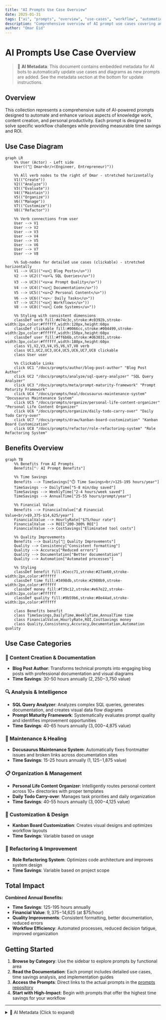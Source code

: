 ```yaml
---
title: "AI Prompts Use Case Overview"
date: 2025-01-31
tags: ["ai", "prompts", "overview", "use-cases", "workflow", "automation", "productivity"]
description: "Comprehensive overview of AI prompt use cases covering analysis, content creation, maintenance, organization, and quality assessment workflows"
author: "Omar Eid"
---
```


# AI Prompts Use Case Overview

> 🤖 **AI Metadata**: This document contains embedded metadata for AI bots to automatically update use cases and diagrams as new prompts are added. See the metadata section at the bottom for update instructions.

## Overview

This collection represents a comprehensive suite of AI-powered prompts designed to automate and enhance various aspects of knowledge work, content creation, and personal productivity. Each prompt is designed to solve specific workflow challenges while providing measurable time savings and ROI.

## Use Case Diagram

```mermaid
graph LR
    %% User (Actor) - Left side
    User(("👤 Omar<br/>(Engineer, Entrepreneur)"))
    
    %% All verb nodes to the right of Omar - stretched horizontally
    V1(("Create"))
    V2(("Analyze"))
    V3(("Evaluate"))
    V4(("Maintain"))
    V5(("Organize"))
    V6(("Manage"))
    V7(("Customize"))
    V8(("Refactor"))
    
    %% Verb connections from user
    User --> V1
    User --> V2
    User --> V3
    User --> V4
    User --> V5
    User --> V6
    User --> V7
    User --> V8
    
    %% Sub-nodes for detailed use cases (clickable) - stretched horizontally
    V1 --> UC1(("<u>📝 Blog Posts</u>"))
    V2 --> UC2(("<u>🔍 SQL Queries</u>"))
    V3 --> UC3(("<u>📊 Prompt Quality</u>"))
    V4 --> UC4(("<u>🔧 Documentation</u>"))
    V5 --> UC5(("<u>📋 Personal Content</u>"))
    V6 --> UC6(("<u>✅ Daily Tasks</u>"))
    V7 --> UC7(("<u>🎨 Workflows</u>"))
    V8 --> UC8(("<u>🔄 Code Systems</u>"))
    
    %% Styling with consistent dimensions
    classDef verb fill:#e74c3c,stroke:#c0392b,stroke-width:2px,color:#ffffff,width:120px,height:60px
    classDef clickable fill:#0066cc,stroke:#004499,stroke-width:2px,color:#ffffff,width:150px,height:60px
    classDef user fill:#ff6b6b,stroke:#d63031,stroke-width:3px,color:#ffffff,width:180px,height:60px
    class V1,V2,V3,V4,V5,V6,V7,V8 verb
    class UC1,UC2,UC3,UC4,UC5,UC6,UC7,UC8 clickable
    class User user
    
    %% Clickable Links
    click UC1 "/docs/prompts/author/blog-post-author" "Blog Post Author"
    click UC2 "/docs/prompts/analyze/sql-query-analyzer" "SQL Query Analyzer"
    click UC3 "/docs/prompts/meta/prompt-maturity-framework" "Prompt Maturity Framework"
    click UC4 "/docs/prompts/heal/docusaurus-maintenance-system" "Docusaurus Maintenance System"
    click UC5 "/docs/prompts/organize/personal-life-content-organizer" "Personal Life Content Organizer"
    click UC6 "/docs/prompts/organize/daily-todo-carry-over" "Daily Todo Carry-over"
    click UC7 "/docs/prompts/draw/kanban-board-customization" "Kanban Board Customization"
    click UC8 "/docs/prompts/refactor/role-refactoring-system" "Role Refactoring System"
```

## Benefits Overview

```mermaid
graph TB
    %% Benefits from AI Prompts
    Benefits["💡 AI Prompt Benefits"]
    
    %% Time Savings
    Benefits --> TimeSavings["⏱️ Time Savings<br/>125-195 hours/year"]
    TimeSavings --> DailyTime["5-8 min/day saved"]
    TimeSavings --> WeeklyTime["2-4 hours/week saved"]
    TimeSavings --> AnnualTime["25-55 hours/prompt/year"]
    
    %% Financial Value
    Benefits --> FinancialValue["💰 Financial Value<br/>$9,375-$14,625/year"]
    FinancialValue --> HourlyRate["$75/hour rate"]
    FinancialValue --> ROI["200-300% ROI"]
    FinancialValue --> CostSavings["Eliminated tool costs"]
    
    %% Quality Improvements
    Benefits --> Quality["🎯 Quality Improvements"]
    Quality --> Consistency["Consistent formatting"]
    Quality --> Accuracy["Reduced errors"]
    Quality --> Documentation["Better documentation"]
    Quality --> Automation["Automated processes"]
    
    %% Styling
    classDef benefit fill:#2ecc71,stroke:#27ae60,stroke-width:2px,color:#ffffff
    classDef time fill:#3498db,stroke:#2980b9,stroke-width:2px,color:#ffffff
    classDef money fill:#f39c12,stroke:#e67e22,stroke-width:2px,color:#ffffff
    classDef quality fill:#9b59b6,stroke:#8e44ad,stroke-width:2px,color:#ffffff
    
    class Benefits benefit
    class TimeSavings,DailyTime,WeeklyTime,AnnualTime time
    class FinancialValue,HourlyRate,ROI,CostSavings money
    class Quality,Consistency,Accuracy,Documentation,Automation quality
```

## Use Case Categories

### 📝 Content Creation & Documentation
- **Blog Post Author**: Transforms technical prompts into engaging blog posts with professional documentation and visual diagrams
- **Time Savings**: 30-50 hours annually ($2,250-$3,750 value)

### 🔍 Analysis & Intelligence  
- **SQL Query Analyzer**: Analyzes complex SQL queries, generates documentation, and creates visual data flow diagrams
- **Prompt Maturity Framework**: Systematically evaluates prompt quality and identifies improvement opportunities
- **Time Savings**: 40-65 hours annually ($3,000-$4,875 value)

### 🔧 Maintenance & Healing
- **Docusaurus Maintenance System**: Automatically fixes frontmatter issues and broken links across documentation sites
- **Time Savings**: 15-25 hours annually ($1,125-$1,875 value)

### 📋 Organization & Management
- **Personal Life Content Organizer**: Intelligently routes personal content across 10+ directories with proper templates
- **Daily Todo Carry-over**: Manages task priorities and daily organization
- **Time Savings**: 40-55 hours annually ($3,000-$4,125 value)

### 🎨 Customization & Design
- **Kanban Board Customization**: Creates visual designs and optimizes workflow layouts
- **Time Savings**: Variable based on usage

### 🔄 Refactoring & Improvement
- **Role Refactoring System**: Optimizes code architecture and improves system design
- **Time Savings**: Variable based on project scope

## Total Impact

**Combined Annual Benefits:**
- **Time Savings**: 125-195 hours annually
- **Financial Value**: $9,375-$14,625 (at $75/hour)
- **Quality Improvements**: Consistent formatting, better documentation, reduced errors
- **Workflow Efficiency**: Automated processes, reduced decision fatigue, improved organization

## Getting Started

1. **Browse by Category**: Use the sidebar to explore prompts by functional area
2. **Read the Documentation**: Each prompt includes detailed use cases, time savings analysis, and implementation guides
3. **Access the Prompts**: Direct links to the actual prompts in the [prompts repository](https://github.com/omars-lab/prompts)
4. **Start with High-Impact**: Begin with prompts that offer the highest time savings for your workflow

---

<details>
<summary>🤖 AI Metadata (Click to expand)</summary>

```yaml
# AI METADATA - DO NOT REMOVE OR MODIFY
# This document should be automatically updated when new prompts are added to the collection. 
# Follow these steps:
#
# 1. SCAN_DIRECTORY: Scan /docs/10-prompts/ for new .md files
# 2. EXTRACT_METADATA: From each prompt's frontmatter, extract:
#    - title
#    - tags
#    - description
#    - estimated time savings (from content)
#    - use case category (infer from directory structure)
# 3. UPDATE_USE_CASES: Add new use cases to the appropriate category section
# 4. UPDATE_DIAGRAM: Add new use case nodes to the Mermaid diagram with hierarchical structure
#    - Create verb node: V_NODE_ID(("Verb"))
#    - Create detailed sub-node: UC_NODE_ID(("<u>📝 Description</u>"))
#    - Connect user to verb: User --> V_NODE_ID (all nodes to the right of Omar)
#    - Connect verb to sub-node: V_NODE_ID --> UC_NODE_ID
#    - Apply styling: class V_NODE_ID verb, class UC_NODE_ID clickable
#    - Ensure consistent sizing: verb nodes (120px x 60px), clickable nodes (150px x 60px), user node (180px x 60px)
# 5. ADD_CLICKABLE_LINKS: For each new use case node, add a click directive:
#    - Format: click UC_NODE_ID "/docs/prompts/subdirectory/filename-without-extension" "Display Title"
#    - Use absolute path from site root (/docs/prompts/subdirectory/filename without .md)
#    - Use the frontmatter title as the Display Title
#    - Connect the new UC node to the User actor: User --> UC_NODE_ID
# 6. RECALCULATE_TOTALS: Update the "Total Impact" section with new time savings and financial values
# 7. MAINTAIN_STRUCTURE: Keep the existing format and organization
#
# CATEGORY_MAPPING:
# - analyze/ -> Analysis & Intelligence
# - author/ -> Content Creation & Documentation  
# - draw/ -> Customization & Design
# - heal/ -> Maintenance & Healing
# - meta/ -> Analysis & Intelligence
# - organize/ -> Organization & Management
# - refactor/ -> Refactoring & Improvement
#
# TIME_SAVINGS_PATTERN: Look for "Estimated Annual Time Savings: X-Y hours per year" in prompt content
# ROI_PATTERN: Look for "ROI: For a knowledge worker earning $75/hour, this represents $X-$Y in annual value"
#
# CLICKABLE_LINKS_FORMAT:
# - Each detailed use case sub-node should have a click directive in the Mermaid diagram
# - Format: click UC_NODE_ID "/docs/prompts/subdirectory/filename-without-extension" "Title from frontmatter"
# - Example: click UC1 "/docs/prompts/author/blog-post-author" "Blog Post Author"
# - Verb nodes connect from User actor: User --> V_NODE_ID (all nodes to the right of Omar)
# - Verb nodes connect to detailed sub-nodes: V_NODE_ID --> UC_NODE_ID
# - Style verb nodes: V_NODE_ID(("Verb")) with class V_NODE_ID verb (120px x 60px)
# - Style clickable sub-nodes: UC_NODE_ID(("<u>📝 Description</u>")) with class UC_NODE_ID clickable (150px x 60px)
# - All nodes maintain consistent height (60px) for uniform appearance
#
# UPDATE_FREQUENCY: Run this update whenever new .md files are added to any subdirectory
```

</details>
